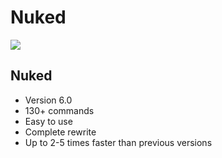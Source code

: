 # Nuked
![](https://i.imgur.com/vqnPeji.png)  

## Nuked
- Version 6.0
- 130+ commands
- Easy to use
- Complete rewrite
- Up to 2-5 times faster than previous versions
